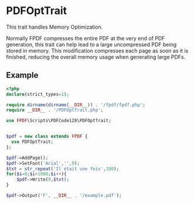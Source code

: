# PDFOptTrait

This trait handles Memory Optimization.

Normally FPDF compresses the entire PDF at the very end of PDF generation, this trait can help lead to a large uncompressed PDF being stored in memory. This modification compresses each page as soon as it is finished, reducing the overall memory usage when generating large PDFs.

## Example

```php
<?php
declare(strict_types=1);

require dirname(dirname(__DIR__)) . '/fpdf/fpdf.php';
require __DIR__ . '/PDFOptTrait.php';

use FPDF\Scripts\PDFCode128\PDFOptTrait;


$pdf = new class extends FPDF {
  use PDFOptTrait;
};

$pdf->AddPage();
$pdf->SetFont('Arial','',9);
$txt = str_repeat('Il était une fois',200);
for($i=0;$i<1000;$i++){
    $pdf->Write(9,$txt);
}

$pdf->Output('F', __DIR__ . '/example.pdf');
```
